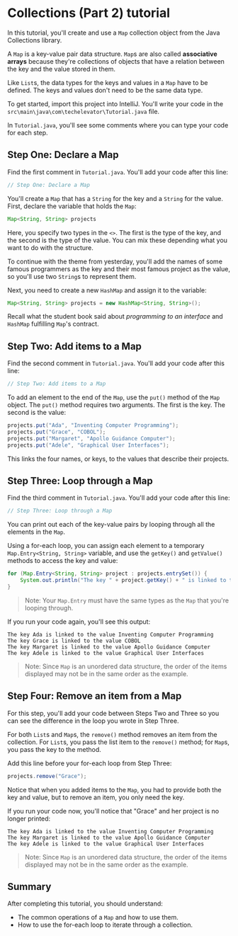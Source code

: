 # Collections (Part 2) tutorial

In this tutorial, you'll create and use a `Map` collection object from the Java Collections library.

A `Map` is a key-value pair data structure. `Map`s are also called **associative arrays** because they're collections of objects that have a relation between the key and the value stored in them.

Like `List`s, the data types for the keys and values in a `Map` have to be defined. The keys and values don't need to be the same data type.

To get started, import this project into IntelliJ. You'll write your code in the `src\main\java\com\techelevator\Tutorial.java` file.

In `Tutorial.java`, you'll see some comments where you can type your code for each step.

## Step One: Declare a Map

Find the first comment in `Tutorial.java`. You'll add your code after this line:

```java
// Step One: Declare a Map
```

You'll create a `Map` that has a `String` for the key and a `String` for the value. First, declare the variable that holds the `Map`:

```java
Map<String, String> projects
```

Here, you specify two types in the `<>`. The first is the type of the key, and the second is the type of the value. You can mix these depending what you want to do with the structure.

To continue with the theme from yesterday, you'll add the names of some famous programmers as the key and their most famous project as the value, so you'll use two `String`s to represent them.

Next, you need to create a new `HashMap` and assign it to the variable:

```java
Map<String, String> projects = new HashMap<String, String>();
```

Recall what the student book said about *programming to an interface* and `HashMap` fulfilling `Map`'s contract.

## Step Two: Add items to a Map

Find the second comment in `Tutorial.java`. You'll add your code after this line:

```java
// Step Two: Add items to a Map
```

To add an element to the end of the `Map`, use the `put()` method of the `Map` object. The `put()` method requires two arguments. The first is the key. The second is the value:

```java
projects.put("Ada", "Inventing Computer Programming");
projects.put("Grace", "COBOL");
projects.put("Margaret", "Apollo Guidance Computer");
projects.put("Adele", "Graphical User Interfaces");
```

This links the four names, or keys, to the values that describe their projects.

## Step Three: Loop through a Map

Find the third comment in `Tutorial.java`. You'll add your code after this line:

```java
// Step Three: Loop through a Map
```

You can print out each of the key-value pairs by looping through all the elements in the `Map`.

Using a for-each loop, you can assign each element to a temporary `Map.Entry<String, String>` variable, and use the `getKey()` and `getValue()` methods to access the key and value:

```java
for (Map.Entry<String, String> project : projects.entrySet()) {
    System.out.println("The key " + project.getKey() + " is linked to the value " + project.getValue());
}
```

> Note: Your `Map.Entry` must have the same types as the `Map` that you're looping through.

If you run your code again, you'll see this output:

```
The key Ada is linked to the value Inventing Computer Programming
The key Grace is linked to the value COBOL
The key Margaret is linked to the value Apollo Guidance Computer
The key Adele is linked to the value Graphical User Interfaces
```

> Note: Since `Map` is an unordered data structure, the order of the items displayed may not be in the same order as the example.

## Step Four: Remove an item from a Map

For this step, you'll add your code between Steps Two and Three so you can see the difference in the loop you wrote in Step Three.

For both `List`s and `Map`s, the `remove()` method removes an item from the collection. For `List`s, you pass the list item to the `remove()` method; for `Map`s, you pass the key to the method.

Add this line before your for-each loop from Step Three:

```java
projects.remove("Grace");
```

Notice that when you added items to the `Map`, you had to provide both the key and value, but to remove an item, you only need the key.

If you run your code now, you'll notice that "Grace" and her project is no longer printed:

```
The key Ada is linked to the value Inventing Computer Programming
The key Margaret is linked to the value Apollo Guidance Computer
The key Adele is linked to the value Graphical User Interfaces
```

> Note: Since `Map` is an unordered data structure, the order of the items displayed may not be in the same order as the example.

## Summary

After completing this tutorial, you should understand:

- The common operations of a `Map` and how to use them.
- How to use the for-each loop to iterate through a collection.
